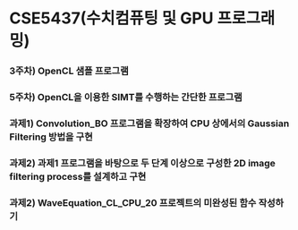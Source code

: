 # CSE5437(수치컴퓨팅 및 GPU 프로그래밍)

### 3주차) OpenCL 샘플 프로그램
### 5주차) OpenCL을 이용한 SIMT를 수행하는 간단한 프로그램
### 과제1) Convolution_BO 프로그램을 확장하여 CPU 상에서의 Gaussian Filtering 방법을 구현
### 과제2) 과제1 프로그램을 바탕으로 두 단계 이상으로 구성한 2D image filtering process를 설계하고 구현
### 과제2) WaveEquation_CL_CPU_20 프로젝트의 미완성된 함수 작성하기

